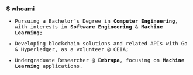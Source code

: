 ### $ whoami  

<samp>

  - Pursuing a Bachelor’s Degree in **Computer Engineering**, with interests in **Software Engineering** & **Machine Learning**;

  - Developing blockchain solutions and related APIs with Go & Hyperledger, as a volunteer @ CEIA;  

  - Undergraduate Researcher @ **Embrapa**, focusing on **Machine Learning** applications.  

</samp>

